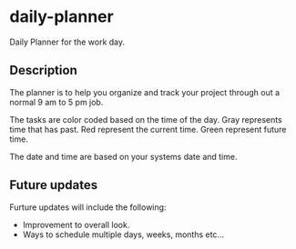 # daily-planner
Daily Planner for the work day. 

## Description
The planner is to help you organize and track your project through out a normal 9 am to 5 pm job. 

The tasks are color coded based on the time of the day. 
Gray represents time that has past. 
Red represent the current time.
Green represent future time. 

The date and time are based on your systems date and time. 

## Future updates
Furture updates will include the following:
* Improvement to overall look.
* Ways to schedule multiple days, weeks, months etc...
